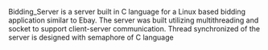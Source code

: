 Bidding_Server is a server built in C language for a Linux based bidding application similar to Ebay.
The server was built utilizing multithreading and socket to support client-server communication.
Thread synchronized of the server is designed with semaphore of C language
